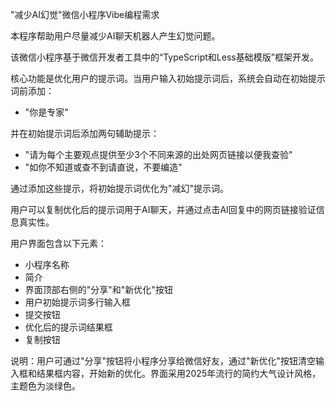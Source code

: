 "减少AI幻觉"微信小程序Vibe编程需求

本程序帮助用户尽量减少AI聊天机器人产生幻觉问题。

该微信小程序基于微信开发者工具中的“TypeScript和Less基础模版”框架开发。

核心功能是优化用户的提示词。当用户输入初始提示词后，系统会自动在初始提示词前添加：

- "你是专家"

并在初始提示词后添加两句辅助提示：

- "请为每个主要观点提供至少3个不同来源的出处网页链接以便我查验"
- "如你不知道或查不到请直说，不要编造"

通过添加这些提示，将初始提示词优化为"减幻"提示词。

用户可以复制优化后的提示词用于AI聊天，并通过点击AI回复中的网页链接验证信息真实性。

用户界面包含以下元素：
- 小程序名称
- 简介
- 界面顶部右侧的"分享"和"新优化"按钮
- 用户初始提示词多行输入框
- 提交按钮
- 优化后的提示词结果框
- 复制按钮

说明：用户可通过"分享"按钮将小程序分享给微信好友，通过"新优化"按钮清空输入框和结果框内容，开始新的优化。界面采用2025年流行的简约大气设计风格，主题色为淡绿色。
